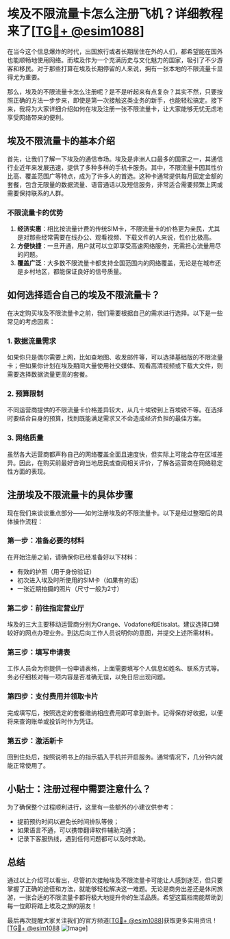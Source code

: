 # 埃及不限流量卡怎么注册飞机？详细教程来了[[TG💪+ @esim1088](https://t.me/s/esim1088)]

在当今这个信息爆炸的时代，出国旅行或者长期居住在外的人们，都希望能在国外也能顺畅地使用网络。而埃及作为一个充满历史与文化魅力的国家，吸引了不少游客和移民。对于那些打算在埃及长期停留的人来说，拥有一张本地的不限流量卡显得尤为重要。

那么，埃及的不限流量卡怎么注册呢？是不是听起来有点复杂？其实不然，只要按照正确的方法一步步来，即使是第一次接触这类业务的新手，也能轻松搞定。接下来，我将为大家详细介绍如何在埃及注册一张不限流量卡，让大家能够无忧无虑地享受网络带来的便利。

## 埃及不限流量卡的基本介绍

首先，让我们了解一下埃及的通信市场。埃及是非洲人口最多的国家之一，其通信行业近年来发展迅速，提供了多种多样的手机卡服务。其中，不限流量卡因其性价比高、覆盖范围广等特点，成为了许多人的首选。这种卡通常提供每月固定金额的套餐，包含无限量的数据流量、语音通话以及短信服务，非常适合需要频繁上网或需要保持联系的人群。

### 不限流量卡的优势

1. **经济实惠**：相比按流量计费的传统SIM卡，不限流量卡的价格更为亲民，尤其是对那些经常需要在线办公、观看视频、下载文件的人来说，性价比极高。
2. **方便快捷**：一旦开通，用户就可以立即享受高速网络服务，无需担心流量用尽的问题。
3. **覆盖广泛**：大多数不限流量卡都支持全国范围内的网络覆盖，无论是在城市还是乡村地区，都能保证良好的信号质量。

## 如何选择适合自己的埃及不限流量卡？

在决定购买埃及不限流量卡之前，我们需要根据自己的需求进行选择。以下是一些常见的考虑因素：

### 1. 数据流量需求

如果你只是偶尔需要上网，比如查地图、收发邮件等，可以选择基础版的不限流量卡；但如果你计划在埃及期间大量使用社交媒体、观看高清视频或下载大文件，则需要选择数据流量更高的套餐。

### 2. 预算限制

不同运营商提供的不限流量卡价格差异较大，从几十埃镑到上百埃镑不等。在选择时要结合自身的预算，找到既能满足需求又不会造成经济负担的最佳方案。

### 3. 网络质量

虽然各大运营商都声称自己的网络覆盖全面且速度快，但实际上可能会存在区域差异。因此，在购买前最好咨询当地居民或查阅相关评价，了解各运营商在网络稳定性方面的表现。

## 注册埃及不限流量卡的具体步骤

现在我们来谈谈重点部分——如何注册埃及的不限流量卡。以下是经过整理后的具体操作流程：

### 第一步：准备必要的材料

在开始注册之前，请确保你已经准备好以下材料：
- 有效的护照（用于身份验证）
- 初次进入埃及时所使用的SIM卡（如果有的话）
- 一张近期拍摄的照片（尺寸一般为2寸）

### 第二步：前往指定营业厅

埃及的三大主要移动运营商分别为Orange、Vodafone和Etisalat。建议选择口碑较好的网点办理业务。到达后向工作人员说明你的意图，并提交上述所需材料。

### 第三步：填写申请表

工作人员会为你提供一份申请表格，上面需要填写个人信息如姓名、联系方式等。务必仔细核对每一项内容是否准确无误，以免日后出现问题。

### 第四步：支付费用并领取卡片

完成填写后，按照选定的套餐缴纳相应费用即可拿到新卡。记得保存好收据，以便将来查询账单或投诉时作为凭证。

### 第五步：激活新卡

回到住处后，按照说明书上的指示插入手机并开启服务。通常情况下，几分钟内就能正常使用了。

## 小贴士：注册过程中需要注意什么？

为了确保整个过程顺利进行，这里有一些额外的小建议供参考：
- 提前预约时间以避免长时间排队等候；
- 如果语言不通，可以携带翻译软件辅助沟通；
- 记录下客服热线，遇到任何问题都可以及时求助。

## 总结

通过以上介绍可以看出，尽管初次接触埃及不限流量卡可能让人感到迷茫，但只要掌握了正确的途径和方法，就能够轻松解决这一难题。无论是商务出差还是休闲旅游，一张合适的不限流量卡都将极大地提升你的生活品质。希望这篇指南能帮助到每一位即将踏上埃及之旅的朋友！

最后再次提醒大家关注我们的官方频道[[TG💪+ @esim1088](https://t.me/s/esim1088)]获取更多实用资讯！[[TG💪+ @esim1088](https://t.me/s/esim1088) ![Image](https://i.postimg.cc/4NQfJmqS/Snipaste-2025-05-13-00-14-12.png)]